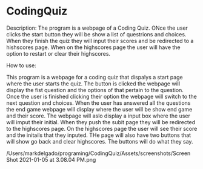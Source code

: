# CodingQuiz

Description:
The program is a webpage of a Coding Quiz. ONce the user clicks the start button they will be show a list of questrions and choices. When they finish the quiz they will input their scores and be redirected to a hishscores page. When on the highscores page the user will have the option to restart or clear their highscores. 

How to use: 







This program is a webpage for a coding quiz that dispalys a start page where the user starts the quiz. The button is clicked the webpage will display the fist question and the options of that pertain to the question. Once the user is finished clicking their option the webpage will switch to the next question and choices. When the user has answered all the questions the end game webpage will display where the user will be show end game and their score. The webpage will aslo display a input box where the user will imput their initial. When they push the subit page they will be redirected to the highscores page. On the highscores page the user will see their score and the initails that they inputed. THe page will also have two buttons that will show go back and clear highscores. The buttons will do what they say.


/Users/markdelgado/programing/CodingQuiz/Assets/screenshots/Screen Shot 2021-01-05 at 3.08.04 PM.png